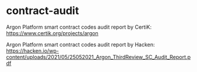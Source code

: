 # contract-audit
Argon Platform smart contract codes audit report by CertiK:
https://www.certik.org/projects/argon


Argon Platform smart contract codes audit report by Hacken:
https://hacken.io/wp-content/uploads/2021/05/25052021_Argon_ThirdReview_SC_Audit_Report.pdf
